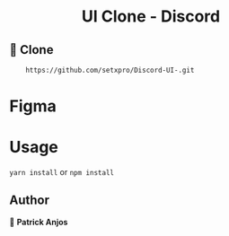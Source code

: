<h1 align="center">
    UI Clone - Discord
</h1>



## 💾 Clone

```sh
    https://github.com/setxpro/Discord-UI-.git
```

# Figma

<a href="https://www.figma.com/file/Mnr08FcriAibSOheL0XvrY/Discord-Clone?node-id=1%3A7"></a>

# Usage

`yarn install` or `npm install`

## Author

👤 **Patrick Anjos**
